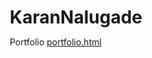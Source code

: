 # KaranNalugade
Portfolio
[portfolio.html](https://github.com/user-attachments/files/22064308/portfolio.html)
<!DOCTYPE html>
<html lang="en">
<head>
    <meta charset="UTF-8">
    <meta name="viewport" content="width=device-width, initial-scale=1.0">
    <title>Karan Nalugade - Engineering Portfolio</title>
    <link href="https://fonts.googleapis.com/css2?family=Merriweather:wght@300;400;700;900&family=Open+Sans:wght@300;400;600;700&display=swap" rel="stylesheet">
    <link href="https://cdnjs.cloudflare.com/ajax/libs/font-awesome/6.4.0/css/all.min.css" rel="stylesheet">
    <style>
        * {
            margin: 0;
            padding: 0;
            box-sizing: border-box;
        }

        body {
            font-family: 'Merriweather', serif;
            line-height: 1.6;
            color: #2c3e50;
            background: linear-gradient(135deg, #f8f9fa 0%, #e9ecef 100%);
            min-height: 100vh;
        }

        .container {
            max-width: 1400px;
            margin: 0 auto;
            padding: 20px;
        }

        header {
            text-align: center;
            color: #2c3e50;
            padding: 100px 0;
            margin-bottom: 60px;
            background: white;
            border-radius: 25px;
            box-shadow: 0 20px 60px rgba(0,0,0,0.1);
            position: relative;
            overflow: hidden;
        }

        header::before {
            content: '';
            position: absolute;
            top: 0;
            left: 0;
            right: 0;
            height: 5px;
            background: linear-gradient(90deg, #3498db, #2980b9, #1abc9c, #3498db);
            background-size: 300% 100%;
            animation: gradientFlow 3s ease infinite;
        }

        @keyframes gradientFlow {
            0% { background-position: 0% 50%; }
            50% { background-position: 100% 50%; }
            100% { background-position: 0% 50%; }
        }

        header h1 {
            font-family: 'Merriweather', serif;
            font-size: 4rem;
            margin-bottom: 20px;
            font-weight: 900;
            color: #2c3e50;
        }

        header p {
            font-size: 1.4rem;
            margin-bottom: 40px;
            color: #34495e;
            font-weight: 400;
        }

        .contact-info {
            display: flex;
            justify-content: center;
            gap: 30px;
            flex-wrap: wrap;
            margin-top: 30px;
        }

        .contact-item {
            background: linear-gradient(135deg, #3498db, #2980b9);
            color: white;
            padding: 15px 25px;
            border-radius: 50px;
            transition: all 0.4s ease;
            font-weight: 600;
            cursor: pointer;
            box-shadow: 0 8px 25px rgba(52, 152, 219, 0.3);
        }

        .contact-item:hover {
            transform: translateY(-5px);
            background: linear-gradient(135deg, #2980b9, #1abc9c);
            box-shadow: 0 15px 35px rgba(52, 152, 219, 0.4);
        }

        .contact-item .icon {
            margin-right: 8px;
            color: white;
        }

        .section {
            background: white;
            margin: 40px 0;
            border-radius: 20px;
            padding: 50px;
            box-shadow: 0 15px 40px rgba(0,0,0,0.08);
            transition: all 0.4s ease;
            border-left: 5px solid #3498db;
        }

        .section:hover {
            transform: translateY(-5px);
            box-shadow: 0 25px 60px rgba(0,0,0,0.12);
            border-left: 5px solid #2980b9;
        }

        .section h2 {
            font-family: 'Merriweather', serif;
            font-size: 2.5rem;
            margin-bottom: 40px;
            color: #2c3e50;
            font-weight: 700;
            position: relative;
            padding-bottom: 15px;
        }

        .section h2::after {
            content: '';
            position: absolute;
            bottom: 0;
            left: 0;
            width: 80px;
            height: 4px;
            background: linear-gradient(90deg, #3498db, #2980b9);
            border-radius: 2px;
        }

        .project-grid {
            display: grid;
            grid-template-columns: repeat(auto-fit, minmax(400px, 1fr));
            gap: 35px;
            margin-top: 40px;
        }

        .project-card {
            background: #f8f9fa;
            border-radius: 15px;
            padding: 35px;
            transition: all 0.4s ease;
            border: 2px solid #e9ecef;
            position: relative;
        }

        .project-card::before {
            content: '';
            position: absolute;
            top: 0;
            left: 0;
            width: 100%;
            height: 4px;
            background: linear-gradient(90deg, #3498db, #2980b9);
            border-radius: 15px 15px 0 0;
        }

        .project-card:hover {
            transform: translateY(-8px);
            box-shadow: 0 20px 40px rgba(52, 152, 219, 0.2);
            border-color: #3498db;
        }

        .project-title {
            font-family: 'Merriweather', serif;
            font-size: 1.5rem;
            font-weight: 700;
            color: #2c3e50;
            margin-bottom: 15px;
            line-height: 1.3;
        }

        .project-meta {
            font-size: 1rem;
            color: #7f8c8d;
            margin-bottom: 20px;
            font-weight: 600;
            font-style: italic;
        }

        .project-description {
            margin-bottom: 25px;
            color: #34495e;
            font-size: 1rem;
            line-height: 1.7;
        }

        .tech-stack {
            display: flex;
            flex-wrap: wrap;
            gap: 10px;
            margin-bottom: 20px;
        }

        .tech-tag {
            background: linear-gradient(45deg, #3498db, #2980b9);
            color: white;
            padding: 8px 16px;
            border-radius: 25px;
            font-size: 0.85rem;
            font-weight: 600;
            box-shadow: 0 4px 15px rgba(52, 152, 219, 0.3);
            transition: all 0.3s ease;
        }

        .tech-tag:hover {
            transform: translateY(-2px);
            box-shadow: 0 8px 25px rgba(52, 152, 219, 0.4);
        }

        .achievement {
            background: linear-gradient(135deg, #e8f5e8, #d5eadb);
            border-left: 4px solid #27ae60;
            padding: 15px 20px;
            margin: 15px 0;
            border-radius: 8px;
            font-weight: 500;
            color: #2c3e50;
            transition: all 0.3s ease;
        }

        .achievement:hover {
            transform: translateX(5px);
            box-shadow: 0 5px 15px rgba(39, 174, 96, 0.2);
        }

        .skills-grid {
            display: grid;
            grid-template-columns: repeat(auto-fit, minmax(350px, 1fr));
            gap: 35px;
        }

        .skill-category {
            background: linear-gradient(135deg, #3498db 0%, #2980b9 100%);
            color: white;
            padding: 35px;
            border-radius: 15px;
            text-align: center;
            box-shadow: 0 15px 35px rgba(52, 152, 219, 0.3);
            transition: all 0.4s ease;
        }

        .skill-category:hover {
            transform: translateY(-8px);
            box-shadow: 0 25px 50px rgba(52, 152, 219, 0.4);
        }

        .skill-category h3 {
            font-family: 'Merriweather', serif;
            margin-bottom: 25px;
            font-size: 1.5rem;
            font-weight: 700;
        }

        .skill-list {
            list-style: none;
        }

        .skill-list li {
            margin: 12px 0;
            padding: 12px 20px;
            background: rgba(255,255,255,0.2);
            border-radius: 25px;
            backdrop-filter: blur(10px);
            border: 1px solid rgba(255,255,255,0.3);
            transition: all 0.3s ease;
            font-weight: 500;
        }

        .skill-list li:hover {
            background: rgba(255,255,255,0.3);
            transform: scale(1.05);
        }

        .education-item {
            background: linear-gradient(135deg, #ecf0f1 0%, #bdc3c7 100%);
            padding: 35px;
            border-radius: 15px;
            margin: 25px 0;
            box-shadow: 0 10px 25px rgba(0,0,0,0.1);
            transition: all 0.4s ease;
            border-left: 5px solid #3498db;
        }

        .education-item:hover {
            transform: translateY(-5px);
            box-shadow: 0 20px 40px rgba(0,0,0,0.15);
        }

        .degree {
            font-family: 'Merriweather', serif;
            font-size: 1.4rem;
            font-weight: 700;
            color: #2c3e50;
            margin-bottom: 12px;
        }

        .institution {
            font-size: 1.1rem;
            color: #34495e;
            margin-bottom: 8px;
            font-weight: 600;
        }

        .gpa {
            font-size: 1rem;
            color: #3498db;
            font-weight: 600;
        }

        .cta-section {
            background: linear-gradient(135deg, #2c3e50 0%, #34495e 100%);
            color: white;
            text-align: center;
            padding: 80px 50px;
            border-radius: 20px;
            margin-top: 60px;
            box-shadow: 0 25px 50px rgba(44, 62, 80, 0.3);
            position: relative;
        }

        .cta-section h2 {
            font-family: 'Merriweather', serif;
            font-size: 2.8rem;
            margin-bottom: 25px;
            font-weight: 700;
            color: white;
        }

        .cta-section h2::after {
            display: none;
        }

        .cta-section p {
            font-size: 1.3rem;
            margin-bottom: 40px;
            opacity: 0.9;
            font-weight: 400;
        }

        .cta-buttons {
            display: flex;
            justify-content: center;
            gap: 25px;
            flex-wrap: wrap;
        }

        .cta-button {
            display: inline-flex;
            align-items: center;
            gap: 12px;
            background: linear-gradient(45deg, #3498db, #2980b9);
            color: white;
            padding: 18px 35px;
            border-radius: 50px;
            text-decoration: none;
            font-weight: 700;
            font-size: 1.1rem;
            transition: all 0.4s ease;
            box-shadow: 0 10px 30px rgba(52, 152, 219, 0.3);
            border: 2px solid transparent;
        }

        .cta-button:hover {
            transform: translateY(-5px) scale(1.05);
            box-shadow: 0 20px 40px rgba(52, 152, 219, 0.4);
            background: white;
            color: #2980b9;
            border-color: #3498db;
        }

        .cert-grid {
            display: grid;
            grid-template-columns: repeat(auto-fit, minmax(300px, 1fr));
            gap: 25px;
        }

        .cert-item {
            background: linear-gradient(135deg, #f8f9fa 0%, #e9ecef 100%);
            padding: 25px;
            border-radius: 12px;
            border-left: 4px solid #3498db;
            box-shadow: 0 8px 20px rgba(0,0,0,0.08);
            transition: all 0.3s ease;
        }

        .cert-item:hover {
            transform: translateY(-5px);
            box-shadow: 0 15px 30px rgba(52, 152, 219, 0.2);
            border-left: 4px solid #2980b9;
        }

        .cert-title {
            font-weight: 700;
            color: #2c3e50;
            font-size: 1.1rem;
            margin-bottom: 8px;
        }

        .cert-provider {
            color: #7f8c8d;
            font-weight: 500;
        }

        .summary-box {
            background: white;
            padding: 40px;
            border-radius: 15px;
            margin-bottom: 0;
            box-shadow: 0 10px 30px rgba(0,0,0,0.08);
            border-left: 5px solid #3498db;
        }

        .summary-box p {
            font-size: 1.2rem;
            line-height: 1.8;
            font-weight: 400;
            color: #2c3e50;
        }

        @media (max-width: 768px) {
            header h1 { font-size: 2.8rem; }
            header p { font-size: 1.2rem; }
            .section { padding: 30px 25px; }
            .project-grid { grid-template-columns: 1fr; }
            .skills-grid { grid-template-columns: 1fr; }
            .contact-info { flex-direction: column; align-items: center; }
            .cta-buttons { flex-direction: column; align-items: center; }
        }

        .icon {
            margin-right: 8px;
            color: #3498db;
        }

        .floating-elements {
            position: absolute;
            width: 100%;
            height: 100%;
            pointer-events: none;
            overflow: hidden;
        }

        .floating-circle {
            position: absolute;
            border-radius: 50%;
            background: rgba(52, 152, 219, 0.1);
            animation: floatMove 8s ease-in-out infinite;
        }

        .floating-circle:nth-child(1) {
            width: 60px;
            height: 60px;
            top: 20%;
            left: 10%;
            animation-delay: 0s;
        }

        .floating-circle:nth-child(2) {
            width: 80px;
            height: 80px;
            top: 50%;
            right: 15%;
            animation-delay: 3s;
        }

        .floating-circle:nth-child(3) {
            width: 40px;
            height: 40px;
            bottom: 30%;
            left: 20%;
            animation-delay: 6s;
        }

        @keyframes floatMove {
            0%, 100% { transform: translateY(0px) translateX(0px); }
            25% { transform: translateY(-15px) translateX(10px); }
            50% { transform: translateY(-30px) translateX(-5px); }
            75% { transform: translateY(-15px) translateX(-10px); }
        }
    </style>
</head>
<body>
    <div class="container">
        <header>
            <div class="floating-elements">
                <div class="floating-circle"></div>
                <div class="floating-circle"></div>
                <div class="floating-circle"></div>
            </div>
            
            <h1>Karan Rajendra Nalugade</h1>
            <p>Mechanical Engineering Student | Design & Analysis</p>
            
            <div class="contact-info">
                <div class="contact-item" onclick="copyToClipboard('karannalugade5@gmail.com')">
                    <i class="fas fa-envelope icon"></i>karannalugade5@gmail.com
                </div>
                <div class="contact-item" onclick="copyToClipboard('+919607102487')">
                    <i class="fas fa-phone-alt icon"></i>+91 9607102487
                </div>
                <div class="contact-item">
                    <i class="fas fa-map-marker-alt icon"></i>Bibwewadi, Pune
                </div>
                <div class="contact-item" onclick="window.open('https://www.linkedin.com/in/karan-nalugade-2b516131b/', '_blank')">
                    <i class="fab fa-linkedin icon"></i>LinkedIn Profile
                </div>
            </div>
        </header>

        <section class="section">
            <h2><i class="fas fa-user icon"></i>Summary</h2>
            <div class="summary-box">
                <p>Third-year Mechanical Engineering student with hands-on experience in design analysis, CAD modeling, and manufacturing processes. Demonstrated ability to deliver industry-relevant projects combining traditional mechanical engineering with modern technology applications. Seeking opportunities to apply theoretical knowledge in real-world manufacturing environments and contribute to product development initiatives.</p>
            </div>
        </section>

        <section class="section">
            <h2><i class="fas fa-rocket icon"></i>Projects</h2>
            
            <div class="project-grid">
                <div class="project-card">
                    <div class="project-title">Design and Analysis of Stacker Reclaimer Machine (Live Industry-Sponsored Project) </div>
                    <div class="project-meta">ISGEC Heavy Engineering Ltd. | July 2025-Present</div>
                    
                    <div class="project-description">
                        <p><strong>Objective:</strong> Design critical components for bulk material handling equipment used in steel and power industries.</p>
                        <p><strong>Approach:</strong> Interpreted manufacturing drawings with GD&T requirements, modeled components and assemblies, and performed comprehensive structural analysis for strength validation.</p>
                        <p><strong>Deliverables:</strong> Complete design documentation and analysis and reports.</p>
                    </div>
                    
                    <div class="tech-stack">
                        <span class="tech-tag">SolidWorks</span>
                        <span class="tech-tag">ANSYS Mechanical</span>
                        <span class="tech-tag">GD&T</span>
                        <span class="tech-tag">Technical Documentation</span>
                    </div>
                    
                    <div class="achievement">
                        <i class="fas fa-check-circle" style="color: #27ae60; margin-right: 8px;"></i>
                        Interpreted manufacturing drawings with GD&T and surface finish requirements
                    </div>
                    <div class="achievement">
                        <i class="fas fa-check-circle" style="color: #27ae60; margin-right: 8px;"></i>
                        Performed structural analysis in ANSYS for strength and stress validation
                    </div>
                </div>

                <div class="project-card">
                    <div class="project-title">Defect Detection in Material Extrusion Methods Using Artificial Intelligence</div>
                    <div class="project-meta">Academic Project | Feb 2025-May 2025</div>
                    
                    <div class="project-description">
                        <p><strong>Objective:</strong> Develop automated quality control system for 3D printing processes to reduce material waste and improve print reliability.</p>
                        <p><strong>Approach:</strong> Created dual-model system for 3D printing with real-time defect detection and STL file analysis capabilities.</p>
                        <p><strong>Outcome:</strong> Enhanced print quality control through automated fault detection and parameter optimization recommendations.</p>
                    </div>
                    
                    <div class="tech-stack">
                        <span class="tech-tag">Machine Learning</span>
                        <span class="tech-tag">Computer Vision</span>
                        <span class="tech-tag">3D Printing</span>
                        <span class="tech-tag">Quality Control</span>
                    </div>
                    
                    <div class="achievement">
                        <i class="fas fa-check-circle" style="color: #27ae60; margin-right: 8px;"></i>
                        Developed a dual-model AI system for 3D printing defect detection
                    </div>
                    <div class="achievement">
                        <i class="fas fa-check-circle" style="color: #27ae60; margin-right: 8px;"></i>
                        Improved print reliability through AI-driven fault prediction
                    </div>
                </div>

                <div class="project-card">
                    <div class="project-title">Design Of Differential Gearbox</div>
                    <div class="project-meta">Academic Project | April 2025</div>
                    
                    <div class="project-description">
                        <p><strong>Objective:</strong> Design complete differential gearbox system for automotive application with specific torque handling requirements.</p>
                        <p><strong>Approach:</strong> Comprehensive mechanical design including gear calculations, shaft dimensioning, and with industry validation.</p>
                        <p><strong>Validation:</strong> Design parameters compared and correlated with TATA ACE specifications for automotive industry compliance.</p>
                    </div>
                    
                    <div class="tech-stack">
                        <span class="tech-tag">Mechanical Design</span>
                        <span class="tech-tag">Gear Calculations</span>
                        <span class="tech-tag">SolidWorks</span>
                        <span class="tech-tag">Automotive Systems</span>
                    </div>
                    
                    <div class="achievement">
                        <i class="fas fa-check-circle" style="color: #27ae60; margin-right: 8px;"></i>
                        Designed gears and shafts considering torque input from engine transmission
                    </div>
                    <div class="achievement">
                        <i class="fas fa-check-circle" style="color: #27ae60; margin-right: 8px;"></i>
                        Compared results with TATA ACE specifications with close dimensional correlation
                    </div>
                </div>
            </div>
        </section>

        <section class="section">
            <h2><i class="fas fa-code icon"></i>Skills</h2>
            
            <div class="skills-grid">
                <div class="skill-category">
                    <h3><i class="fas fa-cogs" style="margin-right: 10px;"></i>Technical</h3>
                    <ul class="skill-list">
                        <li>Machine Design</li>
                        <li>Manufacturing Processes</li>
                        <li>Additive Manufacturing</li>
                        <li>GD&T</li>
                        <li>DFMA</li>
                    </ul>
                </div>
                
                <div class="skill-category">
                    <h3><i class="fas fa-wrench" style="margin-right: 10px;"></i>Tools</h3>
                    <ul class="skill-list">
                        <li>SolidWorks</li>
                        <li>AutoCAD</li>
                        <li>ANSYS Mechanical</li>
                        <li>ANSYS Fluent</li>
                        <li>Superslicer</li>
                    </ul>
                </div>
                
                <div class="skill-category">
                    <h3><i class="fas fa-users" style="margin-right: 10px;"></i>Soft Skills</h3>
                    <ul class="skill-list">
                        <li>Leadership</li>
                        <li>Coordination</li>
                        <li>Effective Communication</li>
                        <li>Quick Learning</li>
                        <li>Time Management</li>
                        <li>Multitasking</li>
                    </ul>
                </div>
            </div>
        </section>

        <section class="section">
            <h2><i class="fas fa-graduation-cap icon"></i>Education</h2>
            
            <div class="education-item">
                <div class="degree">Bachelor of Technology in Mechanical Engineering</div>
                <div class="institution">Vishwakarma Institute of Technology, Pune-411 037</div>
                <div class="gpa">CGPA: 8.75 | SGPA: 8.96 | Aug 2024 - Ongoing</div>
            </div>
            
            <div class="education-item">
                <div class="degree">Diploma in Mechanical Engineering</div>
                <div class="institution">Sanjay Ghodawat Polytechnic, Kolhapur, Maharashtra-416 118</div>
                <div class="gpa">July 2021 - May 2024</div>
            </div>
        </section>

        <section class="section">
            <h2><i class="fas fa-building icon"></i>Experience</h2>
            
            <div class="project-card">
                <div class="project-title">Vishwasrao Naik Sugar Factory Ltd.</div>
                <div class="project-meta">June 2023 - July 2023</div>
                
                <div class="project-description">
                    <p>Observed preventive and corrective maintenance procedures including motors and turbines. Gained exposure to industrial operations and maintenance protocols in sugar manufacturing environment.</p>
                    <p>Applied 5S techniques, improving tool accessibility and reducing equipment search time across maintenance operations.</p>
                </div>
                
                <div class="tech-stack">
                    <span class="tech-tag">5S Methodology</span>
                    <span class="tech-tag">Equipment Maintenance</span>
                    <span class="tech-tag">Industrial Operations</span>
                </div>
            </div>
        </section>

        <section class="section">
            <h2><i class="fas fa-award icon"></i>Certifications</h2>
            <div class="cert-grid">
                <div class="cert-item">
                    <div class="cert-title">Design for Manufacturing Fundamentals</div>
                    <div class="cert-provider">Geomiq Academy</div>
                </div>
                <div class="cert-item">
                    <div class="cert-title">Geometric Dimensioning & Tolerancing Foundation</div>
                    <div class="cert-provider">CODIENTER</div>
                </div>
                <div class="cert-item">
                    <div class="cert-title">SOLIDWORKS Advanced Level Training</div>
                    <div class="cert-provider">Udemy</div>
                </div>
                <div class="cert-item">
                    <div class="cert-title">FEA & CFD with ANSYS Mechanical & ANSYS Fluent</div>
                    <div class="cert-provider">Udemy</div>
                </div>
                <div class="cert-item">
                    <div class="cert-title">AutoCAD</div>
                    <div class="cert-provider">Elewayte</div>
                </div>
                <div class="cert-item">
                    <div class="cert-title">Python Basics Course</div>
                    <div class="cert-provider">Udemy</div>
                </div>
            </div>
        </section>

        <section class="section">
            <h2><i class="fas fa-trophy icon"></i>Extracurricular</h2>
            <div class="achievement">
                <i class="fas fa-trophy" style="color: #f39c12; margin-right: 8px;"></i>
                Runner-Up : ISTE Sponsored Paper Presentation Competition
            </div>
            <div class="achievement">
                <i class="fas fa-user-friends" style="color: #9b59b6; margin-right: 8px;"></i>
                Core Team Member : Nimbus 2K23 (National Level Event)
            </div>
            <div class="achievement">
                <i class="fas fa-user-friends" style="color: #e74c3c; margin-right: 8px;"></i>
                Participant : State Level Technical Quiz Competition (Institute Representative)
            </div>
        </section>

        <div class="cta-section">
            <h2>Let's Connect</h2>
            
            <div class="cta-buttons">
                <a href="#" class="cta-button" onclick="showContactInfo('email', event)">
                    <i class="fas fa-envelope"></i>
                    Email Me
                </a>
                <a href="#" class="cta-button" onclick="showContactInfo('phone', event)">
                    <i class="fas fa-mobile-alt"></i>
                    Call Me
                </a>
                <a href="https://www.linkedin.com/in/karan-nalugade-2b516131b/" class="cta-button" target="_blank">
                    <i class="fab fa-linkedin"></i>
                    LinkedIn
                </a>
            </div>
        </div>
    </div>

    <script>
        function copyToClipboard(text) {
            navigator.clipboard.writeText(text).then(() => {
                // Create temporary notification
                const notification = document.createElement('div');
                notification.textContent = 'Copied to clipboard!';
                notification.style.cssText = `
